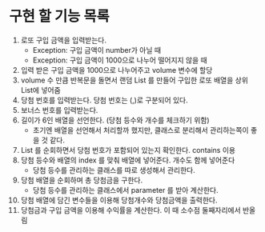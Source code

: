 # 구현 할 기능 목록
1. 로또 구입 금액을 입력받는다.
   - Exception: 구입 금액이 number가 아닐 때
   - Exception: 구입 금액이 1000으로 나누어 떨어지지 않을 때
2. 입력 받은 구입 금액을 1000으로 나누어주고 volume 변수에 할당
3. volume 수 만큼 반복문을 돌면서 랜덤 List 를 만들어 구입한 로또 배열을 상위 List에 넣어줌
4. 당첨 번호를 입력받는다. 당첨 번호는 (,)로 구분되어 있다.
5. 보너스 번호를 입력받는다.
6. 길이가 6인 배열을 선언한다. (당첨 등수와 개수를 체크하기 위함)
   - 초기엔 배열을 선언해서 처리할까 했지만, 클래스로 분리해서 관리하는쪽이 좋을 것 같다. 
7. List 를 순회하면서 당첨 번호가 포함되어 있는지 확인한다. contains 이용
8. 당첨 등수와 배열의 index 를 맞춰 배열에 넣어준다. 개수도 함께 넣어준다
   - 당첨 등수를 관리하는 클래스를 따로 생성해서 관리한다.
9. 당첨 배열을 순회하며 총 당첨금을 구한다.
   - 당첨 등수를 관리하는 클래스에서 parameter 를 받아 계산한다.
10. 당첨 배열에 담긴 변수들을 이용해 당첨개수와 당첨금액을 출력한다.
11. 당첨금과 구입 금액을 이용해 수익률을 계산한다. 이 때 소수점 둘째자리에서 반올림
